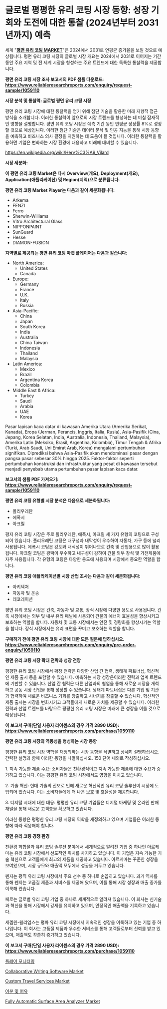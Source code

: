 <p><h1>글로벌 평평한 유리 코팅 시장 동향: 성장 기회와 도전에 대한 통찰 (2024년부터 2031년까지) 예측</h1></p><p>세계 "<strong><a href="https://www.reliableresearchreports.com/flat-glass-coatings-r1059110">평면 유리 코팅 MARKET</a></strong>"은 2024에서 2031로 연평균 증가율을 보일 것으로 예상됩니다. 평면 유리 코팅 시장의 글로벌 시장 개요는 2024에서 2031로 이어지는 기간 동안 주요 지역 및 전 세계 시장을 형성하는 주요 트렌드에 대한 독특한 통찰력을 제공합니다.</p>
<p><strong>평면 유리 코팅 시장 조사 보고서의 PDF 샘플 다운로드: <a href="https://www.reliableresearchreports.com/enquiry/request-sample/1059110">https://www.reliableresearchreports.com/enquiry/request-sample/1059110</a></strong></p>
<p><strong>시장 분석 및 통찰력: 글로벌 평면 유리 코팅 시장</strong></p>
<p><p>평면 유리 코팅 시장에 대한 통찰력을 얻기 위해 첨단 기술을 활용한 미래 지향적 접근 방식을 소개합니다. 이러한 통찰력이 앞으로의 시장 트렌드를 형성하는 데 미칠 잠재적인 영향을 설명합니다. 평면 유리 코팅 시장은 예측 기간 동안 연평균 성장률 8%로 성장할 것으로 예상됩니다. 이러한 첨단 기술은 데이터 분석 및 인공 지능을 통해 시장 동향을 예측하고 비즈니스 의사 결정을 지원하는 데 도움이 될 것입니다. 이러한 통찰력을 활용하면 기업은 변화하는 시장 환경에 대응하고 미래에 대비할 수 있습니다.</p></p>
<p><a href="%7CAUTHORITHY_DOMAIN_URL%7C">https://en.wikipedia.org/wiki/Herv%C3%A9_Vilard</a></p>
<p><strong>시장 세분화:</strong></p>
<p><strong>이 평면 유리 코팅 Market은 다시 Overview(개요), Deployment(개요), Application(애플리케이션) 및 Region(지역)으로 분류됩니다.</strong></p>
<p><strong>평면 유리 코팅 Market Player는 다음과 같이 세분화됩니다:</strong></p>
<p><ul><li>Arkema</li><li>FENZI</li><li>Ferro</li><li>Sherwin-Williams</li><li>Vitro Architectural Glass</li><li>NIPPONPAINT</li><li>SunGuard</li><li>Hesse</li><li>DIAMON-FUSION</li></ul></p>
<p><strong>지역별로 제공되는 평면 유리 코팅 마켓 플레이어는 다음과 같습니다:</strong></p>
<p><ul>
    <li>
        North America:
        <ul>
            <li>United States</li>
            <li>Canada</li>
        </ul>
    </li>
    <li>
        Europe:
        <ul>
            <li>Germany</li>
            <li>France</li>
            <li>U.K.</li>
            <li>Italy</li>
            <li>Russia</li>
        </ul>
    </li>
    <li>
        Asia-Pacific:
        <ul>
            <li>China</li>
            <li>Japan</li>
            <li>South Korea</li>
            <li>India</li>
            <li>Australia</li>
            <li>China Taiwan</li>
            <li>Indonesia</li>
            <li>Thailand</li>
            <li>Malaysia</li>
        </ul>
    </li>
    <li>
        Latin America:
        <ul>
            <li>Mexico</li>
            <li>Brazil</li>
            <li>Argentina Korea</li>
            <li>Colombia</li>
        </ul>
    </li>
    <li>
        Middle East & Africa:
        <ul>
            <li>Turkey</li>
            <li>Saudi</li>
            <li>Arabia</li>
            <li>UAE</li>
            <li>Korea</li>
        </ul>
    </li>
    </ul></p>
<p><p>Pasar lapisan kaca datar di kawasan Amerika Utara (Amerika Serikat, Kanada), Eropa (Jerman, Perancis, Inggris, Italia, Rusia), Asia-Pasifik (Cina, Jepang, Korea Selatan, India, Australia, Indonesia, Thailand, Malaysia), Amerika Latin (Meksiko, Brasil, Argentina, Kolombia), Timur Tengah & Afrika (Turki, Arab Saudi, Uni Emirat Arab, Korea) mengalami pertumbuhan signifikan. Diprediksi bahwa Asia-Pasifik akan mendominasi pasar dengan pangsa pasar sebesar 30% hingga 2025. Faktor-faktor seperti pertumbuhan konstruksi dan infrastruktur yang pesat di kawasan tersebut menjadi penyebab utama pertumbuhan pasar lapisan kaca datar.</p></p>
<p><strong>보고서의 샘플 PDF 가져오기: <a href="https://www.reliableresearchreports.com/enquiry/request-sample/1059110">https://www.reliableresearchreports.com/enquiry/request-sample/1059110</a></strong></p>
<p><strong>평면 유리 코팅 유형별 시장 분석은 다음으로 세분화됩니다:</strong></p>
<p><ul><li>폴리우레탄</li><li>에폭시</li><li>아크릴</li></ul></p>
<p><p>평지 유리 코팅 시장은 주로 폴리우레탄, 에폭시, 아크릴 세 가지 유형의 코팅으로 구성되어 있습니다. 폴리우레탄 코팅은 내구성과 내막성이 우수하여 자동차, 가구 등에 널리 사용됩니다. 에폭시 코팅은 강도와 내식성이 뛰어나므로 건축 및 산업용으로 많이 활용됩니다. 아크릴 코팅은 광택이 우수하고 내구성이 강하여 건물 외부 장식 및 가전제품에 자주 사용됩니다. 각 유형의 코팅은 다양한 용도에 사용되며 시장에서 중요한 역할을 합니다.</p></p>
<p><strong>평면 유리 코팅 애플리케이션별 시장 산업 조사는 다음과 같이 세분화됩니다:</strong></p>
<p><ul><li>아키텍처</li><li>자동차 및 운송</li><li>데코레이션</li></ul></p>
<p><p>평면 유리 코팅 시장은 건축, 자동차 및 교통, 장식 시장에 다양한 용도로 사용됩니다. 건축 시장에서는 외부 및 내부 유리 패널에 사용되어 건물의 에너지 효율성을 향상시키고 보호하는 역할을 합니다. 자동차 및 교통 시장에서는 안전 및 경량화를 향상시키는 역할을 합니다. 장식 시장에서는 유리 표면을 꾸미고 보호하는 역할을 합니다.</p></p>
<p><strong>구매하기 전에 평면 유리 코팅 시장에 대한 모든 질문에 답하십시오. <a href="https://www.reliableresearchreports.com/enquiry/pre-order-enquiry/1059110">https://www.reliableresearchreports.com/enquiry/pre-order-enquiry/1059110</a></strong></p>
<p><strong>평면 유리 코팅 시장 확대 전략과 성장 전망</strong></p>
<p><p>평평한 유리 코팅 시장에서 확장 전략은 다양한 산업 간 협력, 생태계 파트너십, 혁신적인 제품 출시 등을 포함할 수 있습니다. 예측하는 시장 성장은이러한 전략과 업계 트렌드에 기반할 수 있습니다. 산업 간 협력은 다른 산업과의 협업을 통해 새로운 시장을 개척하고 공동 시장 진입을 통해 성장할 수 있습니다. 생태계 파트너십은 다른 기업 및 기관과 협력하여 새로운 비즈니스 기회를 창출하고 시너지를 창출할 수 있습니다. 혁신적인 제품 출시는 시장을 변화시키고 고객들에게 새로운 가치를 제공할 수 있습니다. 이러한 전략과 산업 트렌드를 바탕으로 평평한 유리 코팅 시장은 미래에 큰 성장을 이룰 것으로 예상됩니다.</p></p>
<p><strong>이 보고서 구매(단일 사용자 라이센스의 경우 가격 2890 USD): <a href="https://www.reliableresearchreports.com/purchase/1059110">https://www.reliableresearchreports.com/purchase/1059110</a></strong></p>
<p><strong>평면 유리 코팅 시장의 역동성을 형성하는 시장 동향</strong></p>
<p><p>평평한 유리 코팅 시장 역학을 재정의하는 시장 동향을 식별하고 상세히 설명하십시오. 간략한 설명과 함께 이러한 동향을 나열하십시오. 150 단어 내외로 작성하십시오.</p><p>1. 지속 가능한 제품 수요: 소비자들은 친환경적이고 지속 가능한 제품에 대한 수요가 증가하고 있습니다. 이는 평평한 유리 코팅 시장에서도 영향을 미치고 있습니다.</p><p>2. 기술 혁신: 현대 기술의 진보로 인해 새로운 혁신적인 유리 코팅 솔루션이 시장에 도입되어 있습니다. 이는 소비자들에게 더 나은 보호 및 효율성을 제공합니다.</p><p>3. 디지털 시대에 대한 대응: 평평한 유리 코팅 기업들은 디지털 마케팅 및 온라인 판매 채널을 통해 새로운 고객층을 확보하고 있습니다.</p><p>이러한 동향은 평평한 유리 코팅 시장의 역학을 재정의하고 있으며 기업들은 이러한 동향에 따라 적응해야 합니다.</p></p>
<p><strong>평면 유리 코팅 경쟁 환경</strong></p>
<p><p>친환경 화합물과 유리 코팅 솔루션 분야에서 세계적으로 알려진 기업 중 하나인 아르케마는 유리 코팅 시장에서 선도적인 위치를 차지하고 있습니다. 이 기업은 지속 가능한 기술 혁신으로 고객들에게 최고의 제품을 제공하고 있습니다. 아르케마는 꾸준한 성장을 보여왔으며, 시장 규모와 매출액 모두에서 성공을 거두고 있습니다.</p><p>펜지는 평직 유리 코팅 시장에서 주요 선수 중 하나로 손꼽히고 있습니다. 과거 역사를 통해 펜지는 고품질 제품과 서비스를 제공해 왔으며, 이를 통해 시장 성장과 매출 증가를 이룩해 왔습니다.</p><p>페로는 글로벌 유리 코팅 기업 중 하나로 세계적으로 알려져 있습니다. 이 회사는 신기술과 혁신을 통해 시장에서 강세를 유지하고 있으며, 안정적인 매출액을 기록하고 있습니다.</p><p>세곔윈-윌리엄스는 평파 유리 코팅 시장에서 지속적인 성장을 이룩하고 있는 기업 중 하나입니다. 이 회사는 고품질 제품과 우수한 서비스를 통해 고객들로부터 신뢰를 받고 있으며, 매출액도 꾸준히 증가하고 있습니다.</p></p>
<p><strong>이 보고서 구매(단일 사용자 라이센스의 경우 가격 2890 USD): <a href="https://www.reliableresearchreports.com/purchase/1059110">https://www.reliableresearchreports.com/purchase/1059110</a></strong></p>
<p><p><a href="https://github.com/LuckeyCorbin/Market-Research-Report-List-2/blob/main/596425178584.md">플레어 모니터링</a></p><p><a href="https://github.com/BurtonGALEN/Market-Research-Report-List-1/blob/main/collaborative-writing-software-market.md">Collaborative Writing Software Market</a></p><p><a href="https://github.com/hlspriggs/Market-Research-Report-List-1/blob/main/custom-travel-services-market.md">Custom Travel Services Market</a></p><p><a href="https://github.com/shampaakter36/Market-Research-Report-List-2/blob/main/945182178583.md">어분 및 어유</a></p><p><a href="https://www.linkedin.com/pulse/fully-automatic-surface-area-analyzer-market-global-kbkic?trackingId=HPjjLmn1RX6C1yhKJNmAlQ%3D%3D">Fully Automatic Surface Area Analyzer Market</a></p></p>